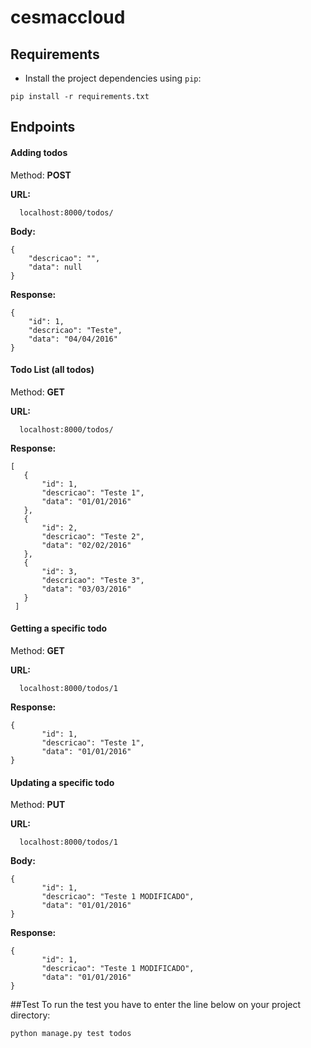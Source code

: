 # cesmaccloud
## Requirements
  * Install the project dependencies using `pip`:

```
pip install -r requirements.txt
```

## Endpoints
#### Adding todos
Method: **POST**

**URL:**
```
  localhost:8000/todos/
```

**Body:**
```
{
    "descricao": "",
    "data": null
}
```

**Response:**
```
{
    "id": 1,
    "descricao": "Teste",
    "data": "04/04/2016"
}
```

#### Todo List (all todos)
Method: **GET**

**URL:**
```
  localhost:8000/todos/
```

**Response:**
```
[
   {
       "id": 1,
       "descricao": "Teste 1",
       "data": "01/01/2016"
   },
   {
       "id": 2,
       "descricao": "Teste 2",
       "data": "02/02/2016"
   },
   {
       "id": 3,
       "descricao": "Teste 3",
       "data": "03/03/2016"
   }
 ]
```

#### Getting a specific todo
Method: **GET**

**URL:**
```
  localhost:8000/todos/1
```

**Response:**
```
{
       "id": 1,
       "descricao": "Teste 1",
       "data": "01/01/2016"
}
```

#### Updating a specific todo
Method: **PUT**

**URL:**
```
  localhost:8000/todos/1
```

**Body:**
```
{
       "id": 1,
       "descricao": "Teste 1 MODIFICADO",
       "data": "01/01/2016"
}
```

**Response:**
```
{
       "id": 1,
       "descricao": "Teste 1 MODIFICADO",
       "data": "01/01/2016"
}
```

##Test
To run the test you have to enter the line below on your project directory:
```
python manage.py test todos
```
